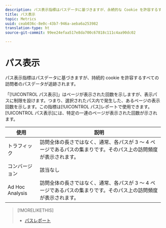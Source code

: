 ```yaml
---
description: パス表示指標はパスデータに基づきますが、永続的な Cookie を許容するすべての訪問者のパスデータが追跡されます。
title: パス表示
topic: Metrics
uuid: ceab036c-8e0c-43b7-946a-aeba6a253982
translation-type: ht
source-git-commit: 99ee24efaa517e8da700c67818c111c4aa90dc02

---
```



# パス表示

パス表示指標はパスデータに基づきますが、持続的 cookie を許容するすべての訪問者のパスデータが追跡されます。

「[!UICONTROL パス表示]」はページが表示された回数を示しますが、表示パスに制限を設けます。つまり、選択されたパス内で発生した、あるページの表示回数を示します。この指標は[!UICONTROL パス]レポートで使用できます。[!UICONTROL パス表示]には、特定の一連のページが表示された回数が示されます。

| 使用 | 説明 |
|---|---|
| トラフィック | 訪問全体の長さではなく、通常、各パスが 3 ～ 4 ページであるパスの集まりです。そのパス上の訪問頻度が表示されます。 |
| コンバージョン | 該当なし |
| Ad Hoc Analysis | 訪問全体の長さではなく、通常、各パスが 3 ～ 4 ページであるパスの集まりです。そのパス上の訪問頻度が表示されます。 |

>[!MORELIKETHIS]
>
>* [パスレポート](/help/components/c-variables/dimensionslist/reports-paths.md)

